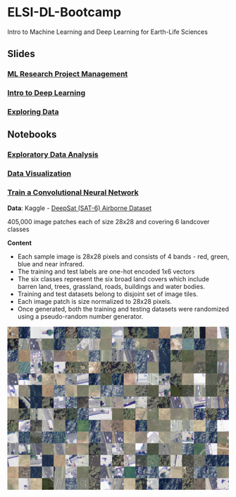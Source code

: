 # ELSI-DL-Bootcamp
Intro to Machine Learning and Deep Learning for Earth-Life Sciences

## Slides

### [ML Research Project Management](https://docs.google.com/presentation/d/1y4v1WdDILWbbqPQzEO8W4v33dVoCFl5I_04dTFyJZoE/edit?usp=sharing)

### [Intro to Deep Learning](https://docs.google.com/presentation/d/1V-O6DAKWkRUGpBT2PvB5LQ2X1BJMUOxwZupKhLQpXb8/edit?usp=sharing)
### [Exploring Data](https://docs.google.com/presentation/d/1Z27oJAUO_mUQWcZDyl5nu4MLPk7FF8ggeAqLdyOrIMU/edit?usp=sharing)

## Notebooks

### [Exploratory Data Analysis](https://github.com/Machine-Learning-Tokyo/ELSI-DL-Bootcamp/blob/master/Data_Exploration.ipynb)
### [Data Visualization](https://github.com/Machine-Learning-Tokyo/ELSI-DL-Bootcamp/blob/master/data_visualization.ipynb)
### [Train a Convolutional Neural Network](https://github.com/Machine-Learning-Tokyo/ELSI-DL-Bootcamp/blob/master/kaggle_sat.ipynb)


**Data**: Kaggle - [DeepSat (SAT-6) Airborne Dataset](https://www.kaggle.com/crawford/deepsat-sat6)

405,000 image patches each of size 28x28 and covering 6 landcover classes

**Content**
- Each sample image is 28x28 pixels and consists of 4 bands - red, green, blue and near infrared.
- The training and test labels are one-hot encoded 1x6 vectors
- The six classes represent the six broad land covers which include barren land, trees, grassland, roads, buildings and water bodies.
- Training and test datasets belong to disjoint set of image tiles.
- Each image patch is size normalized to 28x28 pixels.
- Once generated, both the training and testing datasets were randomized using a pseudo-random number generator.

[<p align="center"><img src="https://github.com/Machine-Learning-Tokyo/ELSI-DL-Bootcamp/blob/master/deepsat.png" width="600"></p>](https://www.kaggle.com/crawford/deepsat-sat6)
